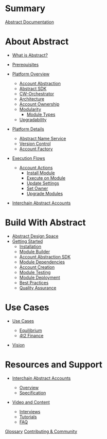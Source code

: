 # Summary

[Abstract Documentation](./0_abstract_documentation.md)

# About Abstract
- [What is Abstract?](./8_vision.md)
- [Prerequisites](./3_framework/0_prerequisites.md)
- [Platform Overview](1_abstract_platform_overview.md)
  - [Account Abstraction](./3_framework/3_account_abstraction.md)
  - [Abstract SDK](./3_framework/1_abstract_sdk.md)
  - [CW-Orchestrator](./3_framework/1_abstract_sdk.md)
  - [Architecture](./3_framework/4_architecture.md)
  - [Account Ownership](./3_framework/5_ownership.md)
  - [Modularity](./3_framework/6_modularity.md)
    - [Module Types](./3_framework/7_module_types.md)
  - [Upgradability](./3_framework/8_upgradability.md)

- [Platform Details](./5_platform/index.md)
  - [Abstract Name Service](./5_platform/ans.md)
  - [Version Control](./5_platform/version_control.md)
  - [Account Factory](./5_platform/account_factory.md)

- [Execution Flows]()
	- [Account Actions]()
		- [Install Module](./6_flows/manager/install_module.md)
		- [Execute on Module](./6_flows/manager/exec_on_module.md)
		- [Update Settings](./6_flows/manager/update_settings.md)
		- [Set Owner]()
		- [Upgrade Modules](./6_flows/manager/upgrade_modules.md)
- [Interchain Abstract Accounts]()

# Build With Abstract

- [Abstract Design Space](./2_introduction/1_design_space.md)
- [Getting Started](./4_get_started/1_index.md)
  - [Installation](./4_get_started/2_installation.md)
  - [Module Builder](./4_get_started/3_module_builder.md)
  - [Account Abstraction SDK](./4_get_started/4_sdk.md)
  - [Module Dependencies]()
  - [Account Creation](./4_get_started/5_account_creation.md)
  - [Module Testing](./4_get_started/6_module_testing.md)
  - [Module Deployment](./4_get_started/7_module_deployment.md)
  - [Best Practices]()
  - [Quality Assurance]()


# Use Cases
- [Use Cases](./7_use_cases/index.md)
  - [Equilibrium](./7_use_cases/equilibrium.md)
  - [4t2 Finance]()

- [Vision](./8_vision.md)


# Resources and Support

- [Interchain Abstract Accounts](./ibc/index.md)
  - [Overview](./ibc/overview.md)
  - [Specification](./ibc/spec.md)

- [Video and Content]()
  - [Interviews]()
  - [Tutorials]()
  - [FAQ](./video_and_content/faq.md)

[Glossary](./9_glossary.md)
[Contributing & Community](./contributing.md)


<!-- -Introduction
   -Brief overview of Abstract and its core principles.
   -Account Abstraction
   -Architecture
   -Modules - overview of modular architecture
   -Governance
   -Value Proposition - Overview of benefits for developers

-Getting Started
   -Installation - guide to get started with Abstraction
   -Account Creation
   -SDK
   -Module Development
       -Create, deploy, and integrate
       -Best practices

-Use Cases
   -Equilibrium/4t2 example
   -Inspiration and guidance for developers to explore new possibilities with Abstract.

-Resources and Support
   -Additional documentation, tutorials, guides
   -Contributing/Community
   -FAQ
   -Discord/Abstract links -->
